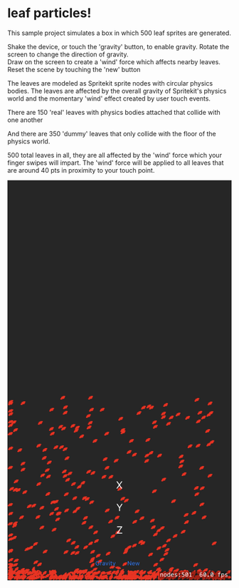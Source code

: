 # leaf particles! 

This sample project simulates a box in which 500 leaf sprites are generated. 

Shake the device, or touch the 'gravity' button, to enable gravity. 
Rotate the screen to change the direction of gravity.  
Draw on the screen to create a 'wind' force which affects nearby leaves. 
Reset the scene by touching the 'new' button


The leaves are modeled as Spritekit sprite nodes with circular physics bodies. The leaves are affected by the overall gravity of Spritekit's physics world and the momentary 'wind' effect created by user touch events. 

There are 150 'real' leaves with physics bodies attached that collide with one another

And there are 350 'dummy' leaves that only collide with the floor of the physics world. 

500 total leaves in all, they are all affected by the 'wind' force which your finger swipes will impart. The 'wind' force will be applied to all leaves that are around 40 pts in proximity to your touch point. 



![Leaf Screenshot](/screenshot1.jpeg)
